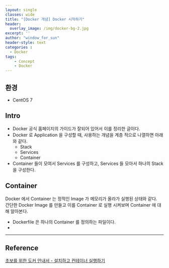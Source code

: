 ```yaml
--- 
layout: single
classes: wide
title: "[Docker 개념] Docker 시작하기"
header:
  overlay_image: /img/docker-bg-2.jpg
excerpt: ''
author: "window_for_sun"
header-style: text
categories :
  - Docker
tags:
    - Concept
    - Docker
---  
```


## 환경
- CentOS 7


## Intro
- Docker 공식 홈페이지의 가이드가 잘되어 있어서 이를 정리한 글이다.
- Docker 로 Application 을 구성할 때, 사용하는 개념을 계층 적으로 나열하면 아래와 같다.
	- Stack
	- Services
	- Container
- Container 들이 모여서 Services 를 구성하고, Services 들 모아서 하나의 Stack 을 구성한다.




## Container
Docker 에서 Container 는 정적인 Image 가 메모리가 올라가 실행된 상태와 같다.  
간단한 Docker Image 를 만들고 이를 Container 로 실행 시켜보며 Container 에 대해 알아본다.

- Dockerfile 은 하나의 Container 를 정의하는 파일이다.
- 

































	

---
## Reference
[초보를 위한 도커 안내서 - 설치하고 컨테이너 실행하기](https://subicura.com/2017/01/19/docker-guide-for-beginners-2.html)  
